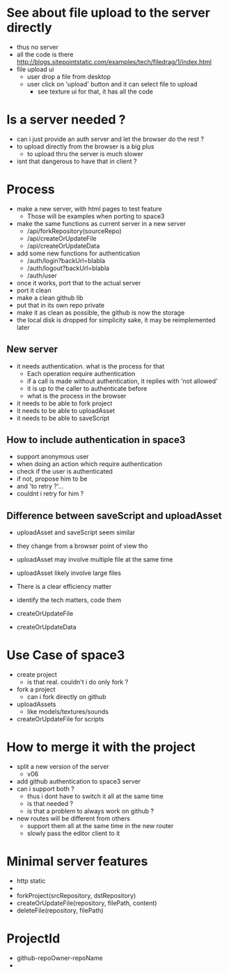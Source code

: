 # See about file upload to the server directly
* thus no server
* all the code is there http://blogs.sitepointstatic.com/examples/tech/filedrag/1/index.html
* file upload ui
    - user drop a file from desktop
    - user click on 'upload' button and it can select file to upload
        + see texture ui for that, it has all the code

# Is a server needed ?
* can i just provide an auth server and let the browser do the rest ?
* to upload directly from the browser is a big plus
    - to upload thru the server is much slower
* isnt that dangerous to have that in client ?



# Process
* make a new server, with html pages to test feature
    - Those will be examples when porting to space3
* make the same functions as current server in a new server
    - /api/forkRepository(sourceRepo)
    - /api/createOrUpdateFile
    - /api/createOrUpdateData
* add some new functions for authentication
    - /auth/login?backUrl=blabla
    - /auth/logout?backUrl=blabla
    - /auth/user
* once it works, port that to the actual server
* port it clean
* make a clean github lib
* put that in its own repo private
* make it as clean as possible, the github is now the storage
* the local disk is dropped for simplicity sake, it may be reimplemented later

## New server
* it needs authentication. what is the process for that
    - Each operation require authentication
    - if a call is made without authentication, it replies with 'not allowed'
    - it is up to the caller to authenticate before
    - what is the process in the browser
* it needs to be able to fork project
* it needs to be able to uploadAsset
* it needs to be able to saveScript

## How to include authentication in space3
* support anonymous user
* when doing an action which require authentication
* check if the user is authenticated
* if not, propose him to be
* and 'to retry ?'... 
* couldnt i retry for him ?


## Difference between saveScript and uploadAsset
* uploadAsset and saveScript seem similar
* they change from a browser point of view tho
* uploadAsset may involve multiple file at the same time
* uploadAsset likely involve large files
* There is a clear efficiency matter


* identify the tech matters, code them
* createOrUpdateFile
* createOrUpdateData

# Use Case of space3

* create project
    - is that real. couldn't i do only fork ?
* fork a project
    - can i fork directly on github
* uploadAssets
    - like models/textures/sounds
* createOrUpdateFile for scripts


# How to merge it with the project
* split a new version of the server
    - v06
* add github authentication to space3 server
* can i support both ?
    - thus i dont have to switch it all at the same time
    - is that needed ?
    - is that a problem to always work on github ?
* new routes will be different from others
    - support them all at the same time in the new router
    - slowly pass the editor client to it


# Minimal server features
* http static
* 
* forkProject(srcRepository, dstRepository)
* createOrUpdateFile(repository, filePath, content)
* deleteFile(repository, filePath)

# ProjectId
* github-repoOwner-repoName
* 
